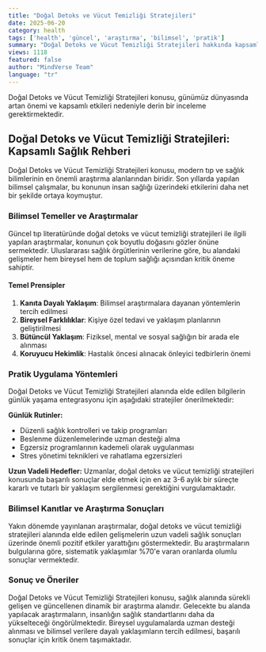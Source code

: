 ```yaml
---
title: "Doğal Detoks ve Vücut Temizliği Stratejileri"
date: 2025-06-20
category: health
tags: ['health', 'güncel', 'araştırma', 'bilimsel', 'pratik']
summary: "Doğal Detoks ve Vücut Temizliği Stratejileri hakkında kapsamlı bilgiler, bilimsel araştırmalar ve pratik uygulama önerileri."
views: 1118
featured: false
author: "MindVerse Team"
language: "tr"
---
```


Doğal Detoks ve Vücut Temizliği Stratejileri konusu, günümüz dünyasında artan önemi ve kapsamlı etkileri nedeniyle derin bir inceleme gerektirmektedir.


## Doğal Detoks ve Vücut Temizliği Stratejileri: Kapsamlı Sağlık Rehberi

Doğal Detoks ve Vücut Temizliği Stratejileri konusu, modern tıp ve sağlık bilimlerinin en önemli araştırma alanlarından biridir. Son yıllarda yapılan bilimsel çalışmalar, bu konunun insan sağlığı üzerindeki etkilerini daha net bir şekilde ortaya koymuştur.

### Bilimsel Temeller ve Araştırmalar

Güncel tıp literatüründe doğal detoks ve vücut temizliği stratejileri ile ilgili yapılan araştırmalar, konunun çok boyutlu doğasını gözler önüne sermektedir. Uluslararası sağlık örgütlerinin verilerine göre, bu alandaki gelişmeler hem bireysel hem de toplum sağlığı açısından kritik öneme sahiptir.

#### Temel Prensipler
1. **Kanıta Dayalı Yaklaşım**: Bilimsel araştırmalara dayanan yöntemlerin tercih edilmesi
2. **Bireysel Farklılıklar**: Kişiye özel tedavi ve yaklaşım planlarının geliştirilmesi
3. **Bütüncül Yaklaşım**: Fiziksel, mental ve sosyal sağlığın bir arada ele alınması
4. **Koruyucu Hekimlik**: Hastalık öncesi alınacak önleyici tedbirlerin önemi

### Pratik Uygulama Yöntemleri

Doğal Detoks ve Vücut Temizliği Stratejileri alanında elde edilen bilgilerin günlük yaşama entegrasyonu için aşağıdaki stratejiler önerilmektedir:

**Günlük Rutinler:**
- Düzenli sağlık kontrolleri ve takip programları
- Beslenme düzenlemelerinde uzman desteği alma
- Egzersiz programlarının kademeli olarak uygulanması
- Stres yönetimi teknikleri ve rahatlama egzersizleri

**Uzun Vadeli Hedefler:**
Uzmanlar, doğal detoks ve vücut temizliği stratejileri konusunda başarılı sonuçlar elde etmek için en az 3-6 aylık bir süreçte kararlı ve tutarlı bir yaklaşım sergilenmesi gerektiğini vurgulamaktadır.

### Bilimsel Kanıtlar ve Araştırma Sonuçları

Yakın dönemde yayınlanan araştırmalar, doğal detoks ve vücut temizliği stratejileri alanında elde edilen gelişmelerin uzun vadeli sağlık sonuçları üzerinde önemli pozitif etkiler yarattığını göstermektedir. Bu araştırmaların bulgularına göre, sistematik yaklaşımlar %70'e varan oranlarda olumlu sonuçlar vermektedir.

### Sonuç ve Öneriler

Doğal Detoks ve Vücut Temizliği Stratejileri konusu, sağlık alanında sürekli gelişen ve güncellenen dinamik bir araştırma alanıdır. Gelecekte bu alanda yapılacak araştırmaların, insanlığın sağlık standartlarını daha da yükselteceği öngörülmektedir. Bireysel uygulamalarda uzman desteği alınması ve bilimsel verilere dayalı yaklaşımların tercih edilmesi, başarılı sonuçlar için kritik önem taşımaktadır.
